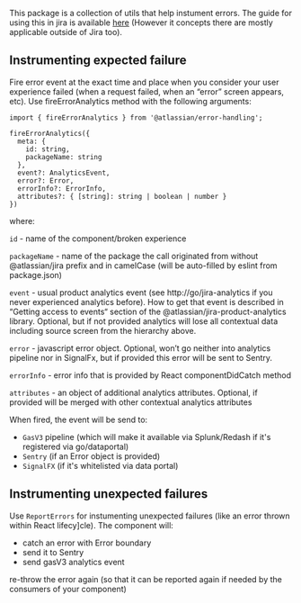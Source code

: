 This package is a collection of utils that help instument errors. The guide for using this in jira is
available [here](http://go.atlassian.com/jira-fe-monitoring-instrument) (However it concepts there are
mostly applicable outside of Jira too).

## Instrumenting expected failure

Fire error event at the exact time and place when you consider your user experience failed (when a
request failed, when an “error” screen appears, etc). Use fireErrorAnalytics method with the
following arguments:

```
import { fireErrorAnalytics } from '@atlassian/error-handling';

fireErrorAnalytics({
  meta: {
    id: string,
    packageName: string
  },
  event?: AnalyticsEvent,
  error?: Error,
  errorInfo?: ErrorInfo,
  attributes?: { [string]: string | boolean | number }
})
```

where:

`id` - name of the component/broken experience

`packageName` - name of the package the call originated from without @atlassian/jira prefix and in
camelCase (will be auto-filled by eslint from package.json)

`event` - usual product analytics event (see http://go/jira-analytics if you never experienced
analytics before). How to get that event is described in “Getting access to events“ section of the
@atlassian/jira-product-analytics library. Optional, but if not provided analytics will lose all
contextual data including source screen from the hierarchy above.

`error` - javascript error object. Optional, won’t go neither into analytics pipeline nor in
SignalFx, but if provided this error will be sent to Sentry.

`errorInfo` - error info that is provided by React componentDidCatch method

`attributes` - an object of additional analytics attributes. Optional, if provided will be merged
with other contextual analytics attributes

When fired, the event will be send to:

- `GasV3` pipeline (which will make it available via Splunk/Redash if it's registered via
  go/dataportal)
- `Sentry` (if an Error object is provided)
- `SignalFX` (if it's whitelisted via data portal)

## Instrumenting unexpected failures

Use `ReportErrors` for instumenting unexpected failures (like an error thrown within React
lifecy]cle). The component will:

- catch an error with Error boundary
- send it to Sentry
- send gasV3 analytics event

re-throw the error again (so that it can be reported again if needed by the consumers of your
component)
